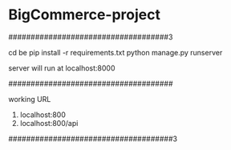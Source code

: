 # BigCommerce-project

####################################3

cd be
pip install -r requirements.txt
python manage.py runserver

server will run at localhost:8000

#####################################

working URL

1. localhost:800
2. localhost:800/api

#####################################3
